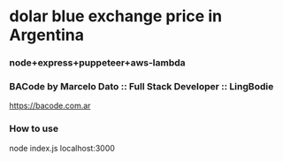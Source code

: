 # dolar blue exchange price in Argentina
### node+express+puppeteer+aws-lambda

### BACode by Marcelo Dato :: Full Stack Developer :: LingBodie
https://bacode.com.ar

### How to use
node index.js
localhost:3000
